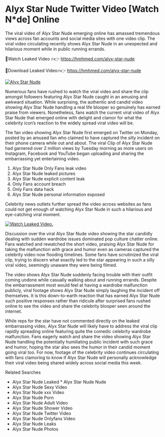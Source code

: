﻿# Alyx Star Nude Twitter Video [Watch N*de] Online

The viral video of ﻿Alyx Star Nude emerging online has amassed tremendous views across fan accounts and social media sites with one video clip. The viral video circulating recently shows ﻿Alyx Star Nude in an unexpected and hilarious moment while in public running errands. 

🔴Watch Leaked Video 🔥👉  https://hmhmed.com/alyx-star-nude 

🔴Download Leaked Video🔥👉  https://hmhmed.com/alyx-star-nude 

[![Alyx Star Nude](https://i.imgur.com/dJHk4Zq.gif)](https://hmhmed.com/alyx-star-nude)

Numerous fans have rushed to watch the viral video and share the clip amongst followers featuring ﻿Alyx Star Nude caught in an amusing and awkward situation. While surprising, the authentic and candid video showing ﻿Alyx Star Nude handling a real life blooper so genuinely has earned praise from viewers. Nonetheless, fans watch the current viral video of ﻿Alyx Star Nude that emerged online with delight and clamor for what the celebrity icon’s reaction to the widely spread viral video will be.

The fan video showing ﻿Alyx Star Nude first emerged on Twitter on Monday, posted by an amused fan who claimed to have captured the silly incident on their phone camera while out and about. The viral Clip of ﻿Alyx Star Nude had garnered over 2 million views by Tuesday morning as more users on Instagram, Facebook and YouTube began uploading and sharing the embarrassing yet entertaining video. 

1. ﻿Alyx Star Nude Only Fans leak video
2. ﻿Alyx Star Nude leaked pictures
3. ﻿Alyx Star Nude explicit content leak
4. Only Fans account breach
5. Only Fans data hack
6. ﻿Alyx Star Nude personal information exposed

Celebrity news outlets further spread the video across websites as fans could not get enough of watching ﻿Alyx Star Nude in such a hilarious and eye-catching viral moment. 

[![Watch Leaked Video.](https://miro.medium.com/v2/resize:fit:828/format:webp/1*cilzJN44JGOrTw9NJCrNHA.gif "Watch Leaked Video")](https://hmhmed.com/alyx-star-nude)

Discussion over the viral ﻿Alyx Star Nude video showing the star candidly dealing with sudden wardrobe issues dominated pop culture chatter online. Fans watched and rewatched the short video, praising ﻿Alyx Star Nude for taking the malfunction with grace and humor even as cameras captured the celebrity video now flooding timelines. Some fans have scrutinized the viral clip, trying to discern what exactly led to the star appearing in such a silly viral video, seemingly unaware they were being filmed.

The video shows ﻿Alyx Star Nude suddenly facing trouble with their outfit coming undone while casually walking about and running errands. Despite the embarrassment most would feel at having a wardrobe malfunction publicly, viral footage shows ﻿Alyx Star Nude simply laughing the incident off themselves. It is this down-to-earth reaction that has earned ﻿Alyx Star Nude such positive responses rather than ridicule after surprised fans rushed online to see the video and share the celebrity blooper seen around the internet.  

While reps for the star have not commented directly on the leaked embarrassing video, ﻿Alyx Star Nude will likely have to address the viral clip rapidly spreading online featuring quite the comedic celebrity wardrobe malfunction. Fans eagerly watch and share the video showing ﻿Alyx Star Nude handling the potentially humiliating public incident with such grace and humor, hoping the star also sees the humor in their candid moment going viral too. For now, footage of the celebrity video continues circulating with fans clamoring to know if ﻿Alyx Star Nude will personally acknowledge their viral video being shared widely across social media this week.

Related Searches
* ﻿Alyx Star Nude Leaked
﻿* Alyx Star Nude Nude
* ﻿Alyx Star Nude Sexy Video
* ﻿Alyx Star Nude xxx Video
* ﻿Alyx Star Nude Porn
* ﻿Alyx Star Nude Adult Video
* ﻿Alyx Star Nude Shower Video
* ﻿Alyx Star Nude Twitter Video
* ﻿Alyx Star Nude Onlyfans Video
* ﻿Alyx Star Nude Leaks
* ﻿Alyx Star Nude Photos